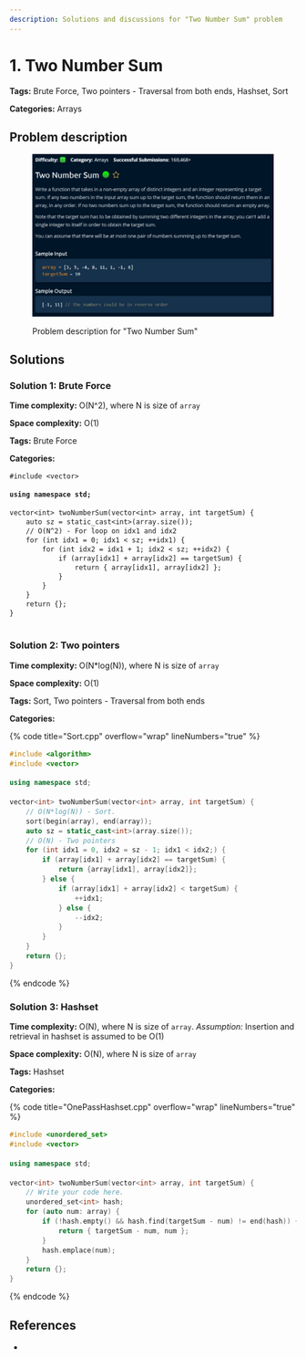 ```yaml
---
description: Solutions and discussions for "Two Number Sum" problem
---
```


# 1. Two Number Sum

**Tags:** Brute Force, Two pointers - Traversal from both ends, Hashset, Sort

**Categories:** Arrays

## Problem description

<figure><img src="../../.gitbook/assets/image.png" alt="Problem description for &#x22;Two Number Sum&#x22;"><figcaption><p>Problem description for "Two Number Sum"</p></figcaption></figure>

## Solutions

### Solution 1: Brute Force

**Time complexity:** O(N^2), where N is size of `array`

**Space complexity:** O(1)

**Tags:** Brute Force

**Categories:**

<pre class="language-cpp" data-title="BruteForce.cpp" data-overflow="wrap" data-line-numbers data-full-width="false"><code class="lang-cpp">#include &#x3C;vector>
<strong>
</strong><strong>using namespace std;
</strong>
vector&#x3C;int> twoNumberSum(vector&#x3C;int> array, int targetSum) {
    auto sz = static_cast&#x3C;int>(array.size());
    // O(N^2) - For loop on idx1 and idx2
    for (int idx1 = 0; idx1 &#x3C; sz; ++idx1) {
        for (int idx2 = idx1 + 1; idx2 &#x3C; sz; ++idx2) {
            if (array[idx1] + array[idx2] == targetSum) {
                return { array[idx1], array[idx2] };
            }
        }
    }
    return {};
}
 
</code></pre>

### Solution 2: Two pointers

**Time complexity:** O(N\*log(N)), where N is size of `array`

**Space complexity:** O(1)

**Tags:** Sort, Two pointers - Traversal from both ends

**Categories:**

{% code title="Sort.cpp" overflow="wrap" lineNumbers="true" %}
```cpp
#include <algorithm>
#include <vector>

using namespace std;

vector<int> twoNumberSum(vector<int> array, int targetSum) { 
    // O(N*log(N)) - Sort.
    sort(begin(array), end(array));
    auto sz = static_cast<int>(array.size());
    // O(N) - Two pointers
    for (int idx1 = 0, idx2 = sz - 1; idx1 < idx2;) {
        if (array[idx1] + array[idx2] == targetSum) {
            return {array[idx1], array[idx2]};
        } else {
            if (array[idx1] + array[idx2] < targetSum) {
                ++idx1;
            } else {
                --idx2;
            }
        }
    }
    return {};
}

```
{% endcode %}

### Solution 3: Hashset

**Time complexity:** O(N), where N is size of `array`. _Assumption:_ Insertion and retrieval in hashset is assumed to be O(1)

**Space complexity:** O(N), where N is size of `array`

**Tags:** Hashset

**Categories:**

{% code title="OnePassHashset.cpp" overflow="wrap" lineNumbers="true" %}
```cpp
#include <unordered_set>
#include <vector>

using namespace std;

vector<int> twoNumberSum(vector<int> array, int targetSum) {
    // Write your code here.
    unordered_set<int> hash;
    for (auto num: array) {
        if (!hash.empty() && hash.find(targetSum - num) != end(hash)) {
            return { targetSum - num, num };
        }
        hash.emplace(num);
    }
    return {};
}

```
{% endcode %}

## References

*
